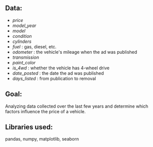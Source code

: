 ## Data:

- *price*
- *model_year*
- *model*
- *condition*
- *cylinders*
- *fuel* : gas, diesel, etc.
- *odometer* : the vehicle's mileage when the ad was published
- *transmission*
- *paint_color*
- *is_4wd* : whether the vehicle has 4-wheel drive
- *date_posted* : the date the ad was published
- *days_listed* : from publication to removal

## Goal:

Analyzing data collected over the last few years and determine which factors influence the price of a vehicle.

## Libraries used:

pandas, numpy, matplotlib, seaborn
